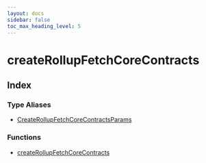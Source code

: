 ```yaml
---
layout: docs
sidebar: false
toc_max_heading_level: 5
---
```


# createRollupFetchCoreContracts

## Index

### Type Aliases

- [CreateRollupFetchCoreContractsParams](type-aliases/CreateRollupFetchCoreContractsParams.md)

### Functions

- [createRollupFetchCoreContracts](functions/createRollupFetchCoreContracts.md)
